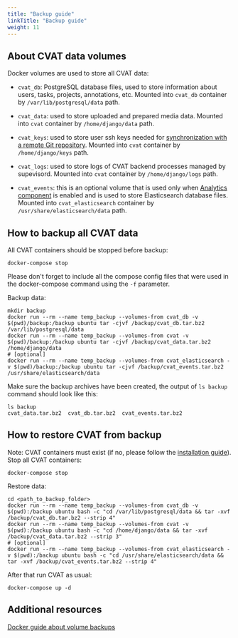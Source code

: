 ```yaml
---
title: "Backup guide"
linkTitle: "Backup guide"
weight: 11
---
```


## About CVAT data volumes

Docker volumes are used to store all CVAT data:

- `cvat_db`: PostgreSQL database files, used to store information about users, tasks, projects, annotations, etc.
  Mounted into `cvat_db` container by `/var/lib/postgresql/data` path.

- `cvat_data`: used to store uploaded and prepared media data.
  Mounted into `cvat` container by `/home/django/data` path.

- `cvat_keys`: used to store user ssh keys needed for [synchronization with a remote Git repository](../../../docs/for-users/user-guide/task-synchronization/).
  Mounted into `cvat` container by `/home/django/keys` path.

- `cvat_logs`: used to store logs of CVAT backend processes managed by supevisord.
  Mounted into `cvat` container by `/home/django/logs` path.

- `cvat_events`: this is an optional volume that is used only when [Analytics component](../../../docs/for-developers/analytics/)
  is enabled and is used to store Elasticsearch database files.
  Mounted into `cvat_elasticsearch` container by `/usr/share/elasticsearch/data` path.

## How to backup all CVAT data

All CVAT containers should be stopped before backup:

```console
docker-compose stop
```

Please don't forget to include all the compose config files that were used in the docker-compose command
using the `-f` parameter.

Backup data:

```console
mkdir backup
docker run --rm --name temp_backup --volumes-from cvat_db -v $(pwd)/backup:/backup ubuntu tar -cjvf /backup/cvat_db.tar.bz2 /var/lib/postgresql/data
docker run --rm --name temp_backup --volumes-from cvat -v $(pwd)/backup:/backup ubuntu tar -cjvf /backup/cvat_data.tar.bz2 /home/django/data
# [optional]
docker run --rm --name temp_backup --volumes-from cvat_elasticsearch -v $(pwd)/backup:/backup ubuntu tar -cjvf /backup/cvat_events.tar.bz2 /usr/share/elasticsearch/data
```

Make sure the backup archives have been created, the output of `ls backup` command should look like this:

```console
ls backup
cvat_data.tar.bz2  cvat_db.tar.bz2  cvat_events.tar.bz2
```

## How to restore CVAT from backup

Note: CVAT containers must exist (if no, please follow the [installation guide](../../../docs/for-users/installation/#quick-installation-guide)).
Stop all CVAT containers:

```console
docker-compose stop
```

Restore data:

```console
cd <path_to_backup_folder>
docker run --rm --name temp_backup --volumes-from cvat_db -v $(pwd):/backup ubuntu bash -c "cd /var/lib/postgresql/data && tar -xvf /backup/cvat_db.tar.bz2 --strip 4"
docker run --rm --name temp_backup --volumes-from cvat -v $(pwd):/backup ubuntu bash -c "cd /home/django/data && tar -xvf /backup/cvat_data.tar.bz2 --strip 3"
# [optional]
docker run --rm --name temp_backup --volumes-from cvat_elasticsearch -v $(pwd):/backup ubuntu bash -c "cd /usr/share/elasticsearch/data && tar -xvf /backup/cvat_events.tar.bz2 --strip 4"
```

After that run CVAT as usual:

```console
docker-compose up -d
```

## Additional resources

[Docker guide about volume backups](https://docs.docker.com/storage/volumes/#backup-restore-or-migrate-data-volumes)